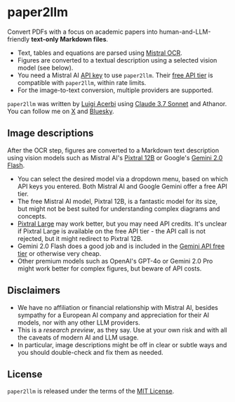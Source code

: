 # paper2llm

Convert PDFs with a focus on academic papers into human-and-LLM-friendly **text-only Markdown files**.

- Text, tables and equations are parsed using [Mistral OCR](https://mistral.ai/en/news/mistral-ocr).
- Figures are converted to a textual description using a selected vision model (see below).
- You need a Mistral AI [API key](https://console.mistral.ai/api-keys) to use `paper2llm`. Their [free API tier](https://docs.mistral.ai/deployment/laplateforme/tier/) is compatible with `paper2llm`, within rate limits.
- For the image-to-text conversion, multiple providers are supported.

`paper2llm` was written by [Luigi Acerbi](https://lacerbi.github.io/) using [Claude 3.7 Sonnet](https://www.anthropic.com/news/claude-3-7-sonnet) and Athanor. 
You can follow me on [X](https://x.com/AcerbiLuigi) and [Bluesky](https://bsky.app/profile/lacerbi.bsky.social).

## Image descriptions

After the OCR step, figures are converted to a Markdown text description using vision models such as Mistral AI's [Pixtral 12B](https://mistral.ai/en/news/pixtral-12b) or Google's [Gemini 2.0 Flash](https://deepmind.google/technologies/gemini/flash/). 

- You can select the desired model via a dropdown menu, based on which API keys you entered. Both Mistral AI and Google Gemini offer a free API tier.
- The free Mistral AI model, Pixtral 12B, is a fantastic model for its size, but might not be best suited for understanding complex diagrams and concepts.
- [Pixtral Large](https://mistral.ai/en/news/pixtral-large) may work better, but you may need API credits. It's unclear if Pixtral Large is available on the free API tier - the API call is not rejected, but it might redirect to Pixtral 12B.
- Gemini 2.0 Flash does a good job and is included in the [Gemini API free tier](https://ai.google.dev/gemini-api/docs/pricing) or otherwise very cheap.
- Other premium models such as OpenAI's GPT-4o or Gemini 2.0 Pro might work better for complex figures, but beware of API costs.

## Disclaimers

- We have no affiliation or financial relationship with Mistral AI, besides sympathy for a European AI company and appreciation for their AI models, nor with any other LLM providers.
- This is a *research preview*, as they say. Use at your own risk and with all the caveats of modern AI and LLM usage.
- In particular, image descriptions might be off in clear or subtle ways and you should double-check and fix them as needed.

## License

`paper2llm` is released under the terms of the [MIT License](LICENSE).
